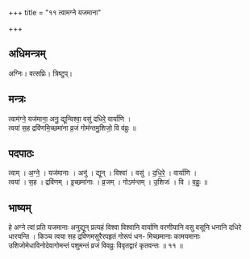 +++
title = "११ त्वामग्ने यजमाना"

+++
## अधिमन्त्रम्
अग्निः। वत्सप्रिः। त्रिष्टुप्।

## मन्त्रः
त्वाम॑ग्ने॒ यज॑माना॒ अनु॒ द्यून्विश्वा॒ वसु॑ दधिरे॒ वार्या॑णि ।  
त्वया॑ स॒ह द्रवि॑णमि॒च्छमा॑ना व्र॒जं गोम॑न्तमु॒शिजो॒ वि व॑व्रुः ॥

## पदपाठः
त्वाम् । अ॒ग्ने॒ । यज॑मानाः । अनु॑ । द्यून् । विश्वा॑ । वसु॑ । द॒धि॒रे॒ । वार्या॑णि ।  
त्वया॑ । स॒ह । द्रवि॑णम् । इ॒च्छमा॑नाः । व्र॒जम् । गोऽम॑न्तम् । उ॒शिजः॑ । वि । व॒व्रुः॒ ॥

## भाष्यम्
हे अग्ने त्वां प्रति यजमानाः अनुद्यून् प्रत्यहं विश्वा विश्वानि वार्याणि वरणीयानि वसु वसूनि धनानि दधिरे धारयन्ति । किञ्च त्वया सह द्रविणमसुरैरपहृतं गोरूपं धन- मिच्छमानाः कामयमानाः उशिजोमेधाविनोदेवागोमन्तं पशुमन्तं व्रजं विवव्रुः विवृतद्वारं कृतवन्तः ॥ ११ ॥